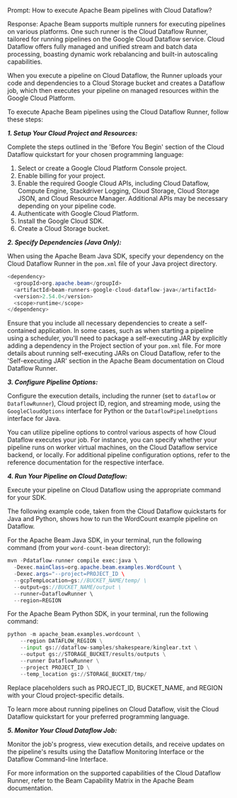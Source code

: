 Prompt:
How to execute Apache Beam pipelines with Cloud Dataflow?

Response:
Apache Beam supports multiple runners for executing pipelines on various platforms. One such runner is the Cloud Dataflow Runner, tailored for running pipelines on the Google Cloud Dataflow service. Cloud Dataflow offers fully managed and unified stream and batch data processing, boasting dynamic work rebalancing and built-in autoscaling capabilities.

When you execute a pipeline on Cloud Dataflow, the Runner uploads your code and dependencies to a Cloud Storage bucket and creates a Dataflow job, which then executes your pipeline on managed resources within the Google Cloud Platform.

To execute Apache Beam pipelines using the Cloud Dataflow Runner, follow these steps:

***1. Setup Your Cloud Project and Resources:***

Complete the steps outlined in the 'Before You Begin' section of the Cloud Dataflow quickstart for your chosen programming language:
1. Select or create a Google Cloud Platform Console project.
2. Enable billing for your project.
3. Enable the required Google Cloud APIs, including Cloud Dataflow, Compute Engine, Stackdriver Logging, Cloud Storage, Cloud Storage JSON, and Cloud Resource Manager. Additional APIs may be necessary depending on your pipeline code.
4. Authenticate with Google Cloud Platform.
5. Install the Google Cloud SDK.
6. Create a Cloud Storage bucket.

***2. Specify Dependencies (Java Only):***

When using the Apache Beam Java SDK, specify your dependency on the Cloud Dataflow Runner in the `pom.xml` file of your Java project directory.

```java
<dependency>
  <groupId>org.apache.beam</groupId>
  <artifactId>beam-runners-google-cloud-dataflow-java</artifactId>
  <version>2.54.0</version>
  <scope>runtime</scope>
</dependency>
```

Ensure that you include all necessary dependencies to create a self-contained application. In some cases, such as when starting a pipeline using a scheduler, you'll need to package a self-executing JAR by explicitly adding a dependency in the Project section of your `pom.xml` file. For more details about running self-executing JARs on Cloud Dataflow, refer to the 'Self-executing JAR' section in the Apache Beam documentation on Cloud Dataflow Runner.

***3. Configure Pipeline Options:***

Configure the execution details, including the runner (set to `dataflow` or `DataflowRunner`), Cloud project ID, region, and streaming mode, using the `GoogleCloudOptions` interface for Python or the `DataflowPipelineOptions` interface for Java.

You can utilize pipeline options to control various aspects of how Cloud Dataflow executes your job. For instance, you can specify whether your pipeline runs on worker virtual machines, on the Cloud Dataflow service backend, or locally. For additional pipeline configuration options, refer to the reference documentation for the respective interface.

***4. Run Your Pipeline on Cloud Dataflow:***

Execute your pipeline on Cloud Dataflow using the appropriate command for your SDK.

The following example code, taken from the Cloud Dataflow quickstarts for Java and Python, shows how to run the WordCount example pipeline on Dataflow.

For the Apache Beam Java SDK, in your terminal, run the following command (from your `word-count-beam` directory):

```java
mvn -Pdataflow-runner compile exec:java \
  -Dexec.mainClass=org.apache.beam.examples.WordCount \
  -Dexec.args="--project=PROJECT_ID \
  --gcpTempLocation=gs://BUCKET_NAME/temp/ \
  --output=gs://BUCKET_NAME/output \
  --runner=DataflowRunner \
  --region=REGION
```

For the Apache Beam Python SDK, in your terminal, run the following command:

```python
python -m apache_beam.examples.wordcount \
    --region DATAFLOW_REGION \
    --input gs://dataflow-samples/shakespeare/kinglear.txt \
    --output gs://STORAGE_BUCKET/results/outputs \
    --runner DataflowRunner \
    --project PROJECT_ID \
    --temp_location gs://STORAGE_BUCKET/tmp/
```

Replace placeholders such as PROJECT_ID, BUCKET_NAME, and REGION with your Cloud project-specific details.

To learn more about running pipelines on Cloud Dataflow, visit the Cloud Dataflow quickstart for your preferred programming language.

***5. Monitor Your Cloud Dataflow Job:***

Monitor the job's progress, view execution details, and receive updates on the pipeline's results using the Dataflow Monitoring Interface or the Dataflow Command-line Interface.

For more information on the supported capabilities of the Cloud Dataflow Runner, refer to the Beam Capability Matrix in the Apache Beam documentation.
